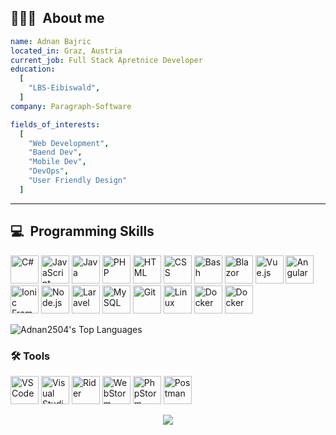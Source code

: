 <h2> 👨🏻‍💻 &nbsp;About me</h2>

```yaml
name: Adnan Bajric
located_in: Graz, Austria
current_job: Full Stack Apretnice Developer
education:
  [
    "LBS-Eibiswald",
  ]
company: Paragraph-Software

fields_of_interests:
  [
    "Web Development",
    "Baend Dev",
    "Mobile Dev",
    "DevOps",
    "User Friendly Design"
  ]

```
  
---  

<h2>💻  &nbsp;Programming Skills</h2>
<p align="left">

<p align="left"> <!-- Programming Languages --> <img src="https://cdn.jsdelivr.net/gh/devicons/devicon/icons/csharp/csharp-original.svg" alt="C#" width="45" height="45"/> <img src="https://cdn.jsdelivr.net/gh/devicons/devicon/icons/javascript/javascript-original.svg" alt="JavaScript" width="45" height="45"/> <img src="https://cdn.jsdelivr.net/gh/devicons/devicon/icons/java/java-original.svg" alt="Java" width="45" height="45"/> <img src="https://cdn.jsdelivr.net/gh/devicons/devicon/icons/php/php-original.svg" alt="PHP" width="45" height="45"/> <img src="https://cdn.jsdelivr.net/gh/devicons/devicon/icons/html5/html5-original.svg" alt="HTML" width="45" height="45"/> <img src="https://cdn.jsdelivr.net/gh/devicons/devicon/icons/css3/css3-original.svg" alt="CSS" width="45" height="45"/> <img src="https://cdn.jsdelivr.net/gh/devicons/devicon/icons/bash/bash-original.svg" alt="Bash" width="45" height="45"/> 
  <!-- Frameworks & Libraries --> <img src="https://cdn.jsdelivr.net/gh/devicons/devicon/icons/blazor/blazor-original.svg" alt="Blazor" width="45" height="45"/> <img src="https://cdn.jsdelivr.net/gh/devicons/devicon/icons/vuejs/vuejs-original.svg" alt="Vue.js" width="45" height="45"/> <img src="https://cdn.jsdelivr.net/gh/devicons/devicon/icons/angularjs/angularjs-original.svg" alt="Angular" width="45" height="45"/> <img src="https://cdn.jsdelivr.net/gh/devicons/devicon/icons/ionic/ionic-original.svg" alt="Ionic Framework" width="45" height="45"/> <img src="https://cdn.jsdelivr.net/gh/devicons/devicon/icons/nodejs/nodejs-original.svg" alt="Node.js" width="45" height="45"/> <img src="https://upload.wikimedia.org/wikipedia/commons/9/9a/Laravel.svg" alt="Laravel" width="45" height="45"/> 
  <!-- Databases --> <img src="https://cdn.jsdelivr.net/gh/devicons/devicon/icons/mysql/mysql-original-wordmark.svg" alt="MySQL" width="45" height="45"/> 
  <!-- Dev Tools --> <img src="https://cdn.jsdelivr.net/gh/devicons/devicon/icons/git/git-original.svg" alt="Git" width="45" height="45"/> <img src="https://cdn.jsdelivr.net/gh/devicons/devicon/icons/linux/linux-original.svg" alt="Linux" width="45" height="45"/> <img src="https://cdn.jsdelivr.net/gh/devicons/devicon/icons/docker/docker-original.svg" alt="Docker" width="45" height="45"/>
<img src="https://www.svgrepo.com/show/374144/typescript.svg" alt="Docker" width="45" height="45"/>

![Adnan2504's Top Languages](https://github-readme-stats.vercel.app/api/top-langs/?username=Adnan2504&theme=dracula&show_icons=true&hide_border=true&layout=compact)


<h3>🛠️ Tools</h3>
<p>
    <!-- IDEs & Editors --> <img src="https://cdn.jsdelivr.net/gh/devicons/devicon/icons/vscode/vscode-original.svg" alt="VSCode" width="45" height="45"/> <img src="https://cdn.jsdelivr.net/gh/devicons/devicon/icons/visualstudio/visualstudio-plain.svg" alt="Visual Studio" width="45" height="45"/> <img src="https://resources.jetbrains.com/storage/products/company/brand/logos/Rider_icon.svg" alt="Rider" width="45" height="45"/> <img src="https://resources.jetbrains.com/storage/products/company/brand/logos/WebStorm_icon.svg" alt="WebStorm" width="45" height="45"/> <img src="https://resources.jetbrains.com/storage/products/company/brand/logos/PhpStorm_icon.svg" alt="PhpStorm" width="45" height="45"/> <!-- API & Testing --> <img src="https://www.vectorlogo.zone/logos/getpostman/getpostman-icon.svg" alt="Postman" width="45" height="45"/> </p>
</p>
<p align="center">
  <img src="https://capsule-render.vercel.app/api?type=waving&color=gradient&height=100&section=footer"/>
</p>
